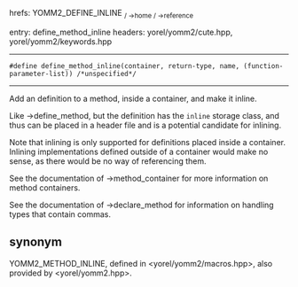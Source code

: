 hrefs: YOMM2_DEFINE_INLINE 
<sub>/ ->home / ->reference </sub>

entry: define_method_inline
headers: yorel/yomm2/cute.hpp, yorel/yomm2/keywords.hpp

---
```
#define define_method_inline(container, return-type, name, (function-parameter-list)) /*unspecified*/
```
---
Add an definition to a method, inside a container, and make it inline.

Like ->define_method, but the definition has the `inline` storage class, and
thus can be placed in a header file and is a potential candidate for inlining.

Note that inlining is only supported for definitions placed inside a container.
Inlining implementations defined outside of a container would make no sense, as
there would be no way of referencing them.

See the documentation of ->method_container for more information on method
containers.

See the documentation of ->declare_method for information on handling types that
contain commas.

## synonym
YOMM2_METHOD_INLINE, defined in <yorel/yomm2/macros.hpp>, also provided by <yorel/yomm2.hpp>.
